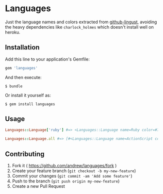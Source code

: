 # Languages

Just the language names and colors extracted from [github-lingust](https://github.com/github/linguist), avoiding the heavy dependencies like `charlock_holmes` which doesn't install well on heroku.

## Installation

Add this line to your application's Gemfile:

```ruby
gem 'languages'
```

And then execute:

    $ bundle

Or install it yourself as:

    $ gem install languages

## Usage

```ruby
Languages::Language['ruby'] #=> <Languages::Language name=Ruby color=#701516>

Languages::Language.all #=> [#<Languages::Language name=ActionScript color=#e3491a>, ..]
```

## Contributing

1. Fork it ( https://github.com/andrew/languages/fork )
2. Create your feature branch (`git checkout -b my-new-feature`)
3. Commit your changes (`git commit -am 'Add some feature'`)
4. Push to the branch (`git push origin my-new-feature`)
5. Create a new Pull Request
